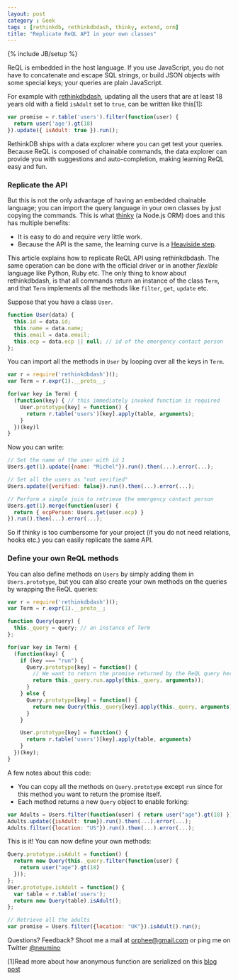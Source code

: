 ```yaml
---
layout: post
category : Geek
tags : [rethinkdb, rethinkdbdash, thinky, extend, orm]
title: "Replicate ReQL API in your own classes"
---
```

{% include JB/setup %}


ReQL is embedded in the host language. If you use JavaScript,
you do not have to concatenate and escape SQL strings, or build JSON
objects with some special keys; your queries are plain JavaScript.


For example with [rethinkdbdash](https://github.com/neumino/rethinkdbdash),
updating all the users that are at least 18 years old with a field `isAdult`
set to `true`, can be written like this[1]:

```js
var promise = r.table('users').filter(function(user) {
  return user('age').gt(18)
}).update({ isAdult: true }).run();
```

RethinkDB ships with a data explorer where you can get test your queries.
Because ReQL is composed of chainable commands, the data explorer can provide
you with suggestions and auto-completion, making learning ReQL easy and fun.

### Replicate the API

But this is not the only advantage of having an embedded chainable language;
you can import the query language in your own classes by just copying
the commands. This is what [thinky](https://thinky.io) (a Node.js ORM)
does and this has multiple benefits:

- It is easy to do and require very little work.
- Because the API is the same, the learning curve is a [Heaviside step](http://en.wikipedia.org/wiki/Heaviside_step_function).

This article explains how to replicate ReQL API using rethinkdbdash. The same
operation can be done with the official driver or in another _flexible_ language like Python, Ruby etc.
The only thing to know about rethinkdbdash, is that all commands return an instance of the class `Term`, and that
`Term` implements all the methods like `filter`, `get`, `update` etc.

Suppose that you have a class `User`.

```js
function User(data) {
  this.id = data.id;
  this.name = data.name;
  this.email = data.email;
  this.ecp = data.ecp || null; // id of the emergency contact person
};
```

You can import all the methods in `User` by looping over all the keys
in `Term`.

```js
var r = require('rethinkdbdash')();
var Term = r.expr(1).__proto__;

for(var key in Term) {
  (function(key) { // this immediately invoked function is required
    User.prototype[key] = function() {
      return r.table('users')[key].apply(table, arguments);
    }
  })(key)l
}
```

Now you can write:

```js
// Set the name of the user with id 1
Users.get(1).update({name: "Michel"}).run().then(...).error(...);

// Set all the users as "not verified"
Users.update({verified: false}).run().then(...).error(...);

// Perform a simple join to retrieve the emergency contact person
Users.get(1).merge(function(user) {
  return { ecpPerson: Users.get(user.ecp) }
}).run().then(...).error(...);
```

So if thinky is too cumbersome for your project (if you do
not need relations, hooks etc.) you can easily replicate the same API.


### Define your own ReQL methods

You can also define methods on `Users` by simply adding them in `Users.prototype`, but
you can also create your own methods on the queries by wrapping the ReQL queries:

```js
var r = require('rethinkdbdash')();
var Term = r.expr(1).__proto__;

function Query(query) {
  this._query = query; // an instance of Term
};

for(var key in Term) {
  (function(key) {
    if (key === "run") {
      Query.prototype[key] = function() {
        // We want to return the promise returned by the ReQL query here
        return this._query.run.apply(this._query, arguments));
      }
    } else {
      Query.prototype[key] = function() {
        return new Query(this._query[key].apply(this._query, arguments));
      }
    }

    User.prototype[key] = function() {
      return r.table('users')[key].apply(table, arguments)
    }
  })(key);
}
```

A few notes about this code:

- You can copy all the methods on `Query.prototype` except `run` since for this
method you want to return the promise itself.
- Each method returns a new `Query` object to enable forking:

```js
var Adults = Users.filter(function(user) { return user("age").gt(18) });
Adults.update({isAdult: true}).run().then(...).error(...);
Adults.filter({location: "US"}).run().then(...).error(...);
```

This is it! You can now define your own methods:

```js
Query.prototype.isAdult = function() {
  return new Query(this._query.filter(function(user) {
    return user("age").gt(18)
  }));
};
User.prototype.isAdult = function() {
  var table = r.table('users');
  return new Query(table).isAdult();
};

// Retrieve all the adults
var promise = Users.filter({location: "UK"}).isAdult().run();
```

Questions? Feedback? Shoot me a mail at [orphee@gmail.com](mailto:orphee@gmail.com)
or ping me on Twitter [@neumino](https://twitter.com/neumino)

[1]Read more about how anonymous function are serialized on this [blog post](http://rethinkdb.com/blog/lambda-functions/)
